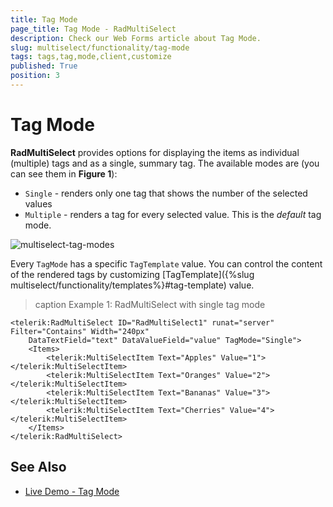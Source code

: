 ```yaml
---
title: Tag Mode
page_title: Tag Mode - RadMultiSelect
description: Check our Web Forms article about Tag Mode.
slug: multiselect/functionality/tag-mode
tags: tags,tag,mode,client,customize
published: True
position: 3
---
```


# Tag Mode

**RadMultiSelect** provides options for displaying the items as individual (multiple) tags and as a single, summary tag. The available modes are (you can see them in **Figure 1**):
 * `Single` - renders only one tag that shows the number of the selected values
 * `Multiple` - renders a tag for every selected value. This is the *default* tag mode.

![multiselect-tag-modes](../images/multiselect-tag-mode.gif)

Every `TagMode` has a specific `TagTemplate` value. You can control the content of the rendered tags by customizing [TagTemplate]({%slug multiselect/functionality/templates%}#tag-template) value.

>caption Example 1: RadMultiSelect with single tag mode

````ASP.NET
<telerik:RadMultiSelect ID="RadMultiSelect1" runat="server" Filter="Contains" Width="240px"
    DataTextField="text" DataValueField="value" TagMode="Single">
    <Items>
        <telerik:MultiSelectItem Text="Apples" Value="1"></telerik:MultiSelectItem>
        <telerik:MultiSelectItem Text="Oranges" Value="2"></telerik:MultiSelectItem>
        <telerik:MultiSelectItem Text="Bananas" Value="3"></telerik:MultiSelectItem>
        <telerik:MultiSelectItem Text="Cherries" Value="4"></telerik:MultiSelectItem>
    </Items>
</telerik:RadMultiSelect>
````

## See Also

* [Live Demo - Tag Mode](https://localdemos.telerik.com/aspnet-ajax-dev/multiselect/tagmode/defaultcs.aspx)
